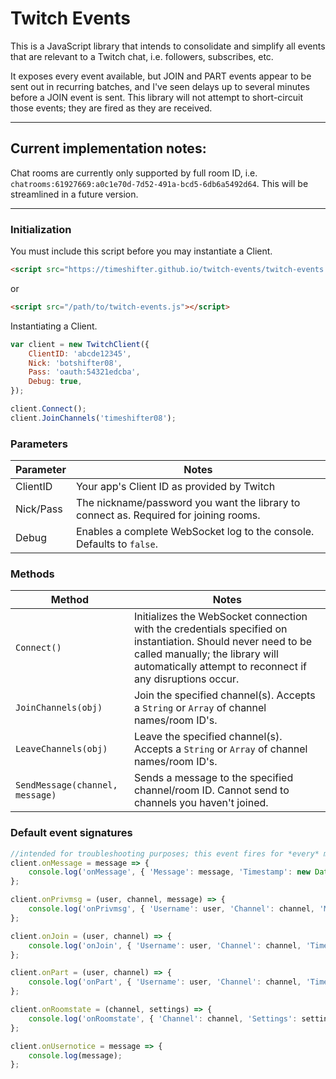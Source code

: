 # Twitch Events

This is a JavaScript library that intends to consolidate and simplify all events that are relevant to a Twitch chat, i.e. followers, subscribes, etc.

It exposes every event available, but JOIN and PART events appear to be sent out in recurring batches, and I've seen delays up to several minutes before a JOIN event is sent. This library will not attempt to short-circuit those events; they are fired as they are received.

----

## Current implementation notes:

Chat rooms are currently only supported by full room ID, i.e. `chatrooms:61927669:a0c1e70d-7d52-491a-bcd5-6db6a5492d64`. This will be streamlined in a future version.

----

### Initialization
You must include this script before you may instantiate a Client.
```html
<script src="https://timeshifter.github.io/twitch-events/twitch-events.js"></script>
```
or
```html
<script src="/path/to/twitch-events.js"></script>
```

Instantiating a Client.
```javascript
var client = new TwitchClient({
	ClientID: 'abcde12345',
	Nick: 'botshifter08',
	Pass: 'oauth:54321edcba',
	Debug: true,
});

client.Connect();
client.JoinChannels('timeshifter08');
```

### Parameters

| Parameter | Notes |
| --- | --- |
|  ClientID | Your app's Client ID as provided by Twitch |
| Nick/Pass | The nickname/password you want the library to connect as. Required for joining rooms. |
| Debug | Enables a complete WebSocket log to the console. Defaults to `false`. |

### Methods

| Method | Notes |
| --- | --- |
| `Connect()` | Initializes the WebSocket connection with the credentials specified on instantiation. Should never need to be called manually; the library will automatically attempt to reconnect if any disruptions occur. |
| `JoinChannels(obj)` | Join the specified channel(s). Accepts a `String` or `Array` of channel names/room ID's. |
| `LeaveChannels(obj)` | Leave the specified channel(s). Accepts a `String` or `Array` of channel names/room ID's. |
| `SendMessage(channel, message)` | Sends a message to the specified channel/room ID. Cannot send to channels you haven't joined. |

### Default event signatures

```javascript
//intended for troubleshooting purposes; this event fires for *every* message received from the WebSocket
client.onMessage = message => {
	console.log('onMessage', { 'Message': message, 'Timestamp': new Date() });
};

client.onPrivmsg = (user, channel, message) => {
	console.log('onPrivmsg', { 'Username': user, 'Channel': channel, 'Message': message, 'Timestamp': new Date() });
};

client.onJoin = (user, channel) => {
	console.log('onJoin', { 'Username': user, 'Channel': channel, 'Timestamp': new Date() });
};

client.onPart = (user, channel) => {
	console.log('onPart', { 'Username': user, 'Channel': channel, 'Timestamp': new Date() });
};

client.onRoomstate = (channel, settings) => {
	console.log('onRoomstate', { 'Channel': channel, 'Settings': settings, 'Timestamp': new Date() });
};

client.onUsernotice = message => {
	console.log(message);
};
```
